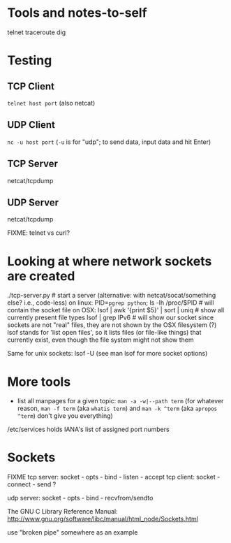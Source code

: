 # Tools and notes-to-self

telnet
traceroute
dig

# Testing
## TCP Client
`telnet host port`
(also netcat)
## UDP Client
`nc -u host port` (`-u` is for "udp"; to send data, input data and hit Enter)
## TCP Server
netcat/tcpdump
## UDP Server
netcat/tcpdump

FIXME: telnet vs curl?

# Looking at where network sockets are created
./tcp-server.py  # start a server (alternative: with netcat/socat/something else? i.e., code-less)
on linux:
PID=`pgrep python`; ls -lh /proc/$PID  # will contain the socket file
on OSX:
lsof | awk '{print $5}' | sort | uniq  # show all currently present file types
lsof | grep IPv6  # will show our socket
since sockets are not "real" files, they are not shown by the OSX filesystem (?)
lsof stands for 'list open files', so it lists files (or file-like things) that currently exist, even though the file system might not show them

Same for unix sockets:
lsof -U (see man lsof for more socket options)

# More tools
- list all manpages for a given topic: `man -a -w|--path term`
(for whatever reason, `man -f term` (aka `whatis term`) and `man -k ^term` (aka `apropos ^term`) don't give you everything)

/etc/services holds IANA's list of assigned port numbers

# Sockets
FIXME
tcp server: socket - opts - bind - listen - accept
tcp client: socket - connect - send ?

udp server: socket - opts - bind - recvfrom/sendto

The GNU C Library Reference Manual: http://www.gnu.org/software/libc/manual/html_node/Sockets.html

use "broken pipe" somewhere as an example
